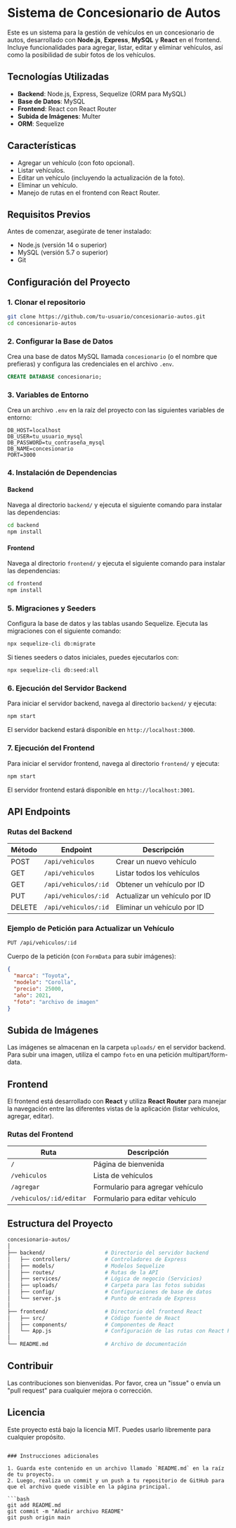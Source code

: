 # Sistema de Concesionario de Autos

Este es un sistema para la gestión de vehículos en un concesionario de autos, desarrollado con **Node.js**, **Express**, **MySQL** y **React** en el frontend. Incluye funcionalidades para agregar, listar, editar y eliminar vehículos, así como la posibilidad de subir fotos de los vehículos.

## Tecnologías Utilizadas

- **Backend**: Node.js, Express, Sequelize (ORM para MySQL)
- **Base de Datos**: MySQL
- **Frontend**: React con React Router
- **Subida de Imágenes**: Multer
- **ORM**: Sequelize

## Características

- Agregar un vehículo (con foto opcional).
- Listar vehículos.
- Editar un vehículo (incluyendo la actualización de la foto).
- Eliminar un vehículo.
- Manejo de rutas en el frontend con React Router.
  
## Requisitos Previos

Antes de comenzar, asegúrate de tener instalado:

- Node.js (versión 14 o superior)
- MySQL (versión 5.7 o superior)
- Git

## Configuración del Proyecto

### 1. Clonar el repositorio

```bash
git clone https://github.com/tu-usuario/concesionario-autos.git
cd concesionario-autos
```

### 2. Configurar la Base de Datos

Crea una base de datos MySQL llamada `concesionario` (o el nombre que prefieras) y configura las credenciales en el archivo `.env`.

```sql
CREATE DATABASE concesionario;
```

### 3. Variables de Entorno

Crea un archivo `.env` en la raíz del proyecto con las siguientes variables de entorno:

```
DB_HOST=localhost
DB_USER=tu_usuario_mysql
DB_PASSWORD=tu_contraseña_mysql
DB_NAME=concesionario
PORT=3000
```

### 4. Instalación de Dependencias

#### Backend

Navega al directorio `backend/` y ejecuta el siguiente comando para instalar las dependencias:

```bash
cd backend
npm install
```

#### Frontend

Navega al directorio `frontend/` y ejecuta el siguiente comando para instalar las dependencias:

```bash
cd frontend
npm install
```

### 5. Migraciones y Seeders

Configura la base de datos y las tablas usando Sequelize. Ejecuta las migraciones con el siguiente comando:

```bash
npx sequelize-cli db:migrate
```

Si tienes seeders o datos iniciales, puedes ejecutarlos con:

```bash
npx sequelize-cli db:seed:all
```

### 6. Ejecución del Servidor Backend

Para iniciar el servidor backend, navega al directorio `backend/` y ejecuta:

```bash
npm start
```

El servidor backend estará disponible en `http://localhost:3000`.

### 7. Ejecución del Frontend

Para iniciar el servidor frontend, navega al directorio `frontend/` y ejecuta:

```bash
npm start
```

El servidor frontend estará disponible en `http://localhost:3001`.

## API Endpoints

### Rutas del Backend

| Método | Endpoint                | Descripción                     |
|--------|-------------------------|---------------------------------|
| POST   | `/api/vehiculos`         | Crear un nuevo vehículo         |
| GET    | `/api/vehiculos`         | Listar todos los vehículos      |
| GET    | `/api/vehiculos/:id`     | Obtener un vehículo por ID      |
| PUT    | `/api/vehiculos/:id`     | Actualizar un vehículo por ID   |
| DELETE | `/api/vehiculos/:id`     | Eliminar un vehículo por ID     |

### Ejemplo de Petición para Actualizar un Vehículo

```bash
PUT /api/vehiculos/:id
```

Cuerpo de la petición (con `FormData` para subir imágenes):

```json
{
  "marca": "Toyota",
  "modelo": "Corolla",
  "precio": 25000,
  "año": 2021,
  "foto": "archivo de imagen"
}
```

## Subida de Imágenes

Las imágenes se almacenan en la carpeta `uploads/` en el servidor backend. Para subir una imagen, utiliza el campo `foto` en una petición multipart/form-data.

## Frontend

El frontend está desarrollado con **React** y utiliza **React Router** para manejar la navegación entre las diferentes vistas de la aplicación (listar vehículos, agregar, editar).

### Rutas del Frontend

| Ruta                 | Descripción                   |
|----------------------|-------------------------------|
| `/`                  | Página de bienvenida           |
| `/vehiculos`         | Lista de vehículos             |
| `/agregar`           | Formulario para agregar vehículo |
| `/vehiculos/:id/editar` | Formulario para editar vehículo |

## Estructura del Proyecto

```bash
concesionario-autos/
│
├── backend/                   # Directorio del servidor backend
│   ├── controllers/           # Controladores de Express
│   ├── models/                # Modelos Sequelize
│   ├── routes/                # Rutas de la API
│   ├── services/              # Lógica de negocio (Servicios)
│   ├── uploads/               # Carpeta para las fotos subidas
│   ├── config/                # Configuraciones de base de datos
│   └── server.js              # Punto de entrada de Express
│
├── frontend/                  # Directorio del frontend React
│   ├── src/                   # Código fuente de React
│   ├── components/            # Componentes de React
│   └── App.js                 # Configuración de las rutas con React Router
│
└── README.md                  # Archivo de documentación
```

## Contribuir

Las contribuciones son bienvenidas. Por favor, crea un "issue" o envía un "pull request" para cualquier mejora o corrección.

## Licencia

Este proyecto está bajo la licencia MIT. Puedes usarlo libremente para cualquier propósito.

```

### Instrucciones adicionales

1. Guarda este contenido en un archivo llamado `README.md` en la raíz de tu proyecto.
2. Luego, realiza un commit y un push a tu repositorio de GitHub para que el archivo quede visible en la página principal.

```bash
git add README.md
git commit -m "Añadir archivo README"
git push origin main
```